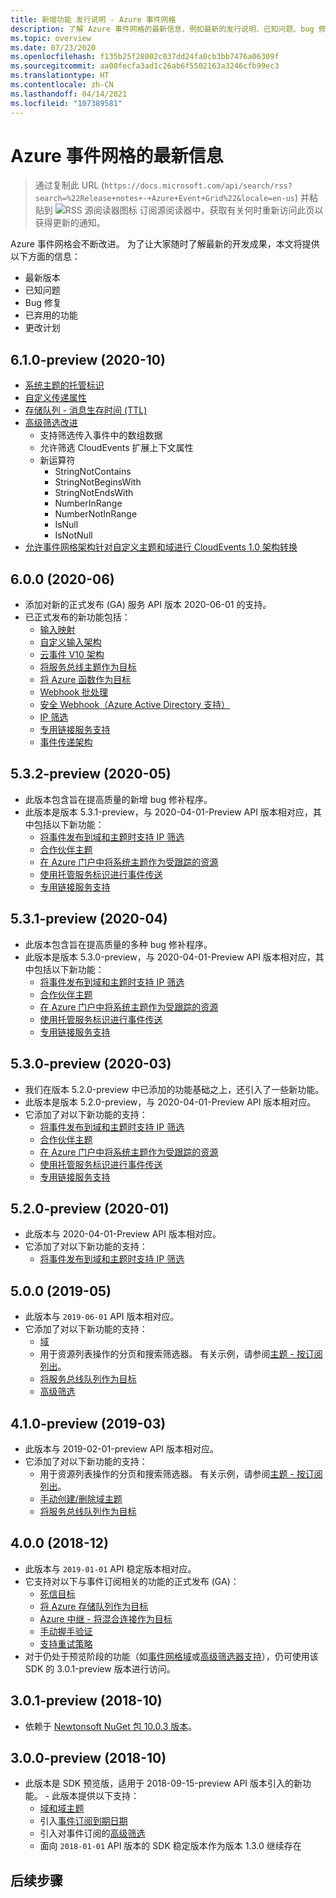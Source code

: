 ```yaml
---
title: 新增功能 发行说明 - Azure 事件网格
description: 了解 Azure 事件网格的最新信息，例如最新的发行说明、已知问题、bug 修复、已弃用的功能和即将应用的更改。
ms.topic: overview
ms.date: 07/23/2020
ms.openlocfilehash: f135b25f28002c037dd24fa0cb3bb7476a06309f
ms.sourcegitcommit: aa00fecfa3ad1c26ab6f5502163a3246cfb99ec3
ms.translationtype: HT
ms.contentlocale: zh-CN
ms.lasthandoff: 04/14/2021
ms.locfileid: "107389581"
---
```

# <a name="whats-new-in-azure-event-grid"></a>Azure 事件网格的最新信息

>通过复制此 URL (`https://docs.microsoft.com/api/search/rss?search=%22Release+notes+-+Azure+Event+Grid%22&locale=en-us`) 并粘贴到 ![RSS 源阅读器图标](./media/whats-new/feed-icon-16x16.png) 订阅源阅读器中，获取有关何时重新访问此页以获得更新的通知。

Azure 事件网格会不断改进。 为了让大家随时了解最新的开发成果，本文将提供以下方面的信息：

- 最新版本
- 已知问题
- Bug 修复
- 已弃用的功能
- 更改计划

## <a name="610-preview-2020-10"></a>6.1.0-preview (2020-10)
- [系统主题的托管标识](enable-identity-system-topics.md)
- [自定义传递属性](delivery-properties.md)
- [存储队列 - 消息生存时间 (TTL)](delivery-properties.md#configure-time-to-live-on-outgoing-events-to-azure-storage-queues)
- [高级筛选改进](event-filtering.md#advanced-filtering)
    - 支持筛选传入事件中的数组数据
    - 允许筛选 CloudEvents 扩展上下文属性
    - 新运算符
        - StringNotContains
        - StringNotBeginsWith
        - StringNotEndsWith
        - NumberInRange
        - NumberNotInRange
        - IsNull
        - IsNotNull
- [允许事件网格架构针对自定义主题和域进行 CloudEvents 1.0 架构转换](cloudevents-schema.md#configure-event-grid-for-cloudevents)
        

## <a name="600-2020-06"></a>6.0.0 (2020-06)
- 添加对新的正式发布 (GA) 服务 API 版本 2020-06-01 的支持。
- 已正式发布的新功能包括：
    - [输入映射](input-mappings.md)
    - [自定义输入架构](input-mappings.md)
    - [云事件 V10 架构](cloud-event-schema.md)
    - [将服务总线主题作为目标](handler-service-bus.md)
    - [将 Azure 函数作为目标](handler-functions.md)
    - [Webhook 批处理](./edge/delivery-output-batching.md)
    - [安全 Webhook（Azure Active Directory 支持）](secure-webhook-delivery.md)
    - [IP 筛选](configure-firewall.md)
    - [专用链接服务支持](configure-private-endpoints.md)
    - [事件传递架构](event-schema.md)

## <a name="532-preview-2020-05"></a>5.3.2-preview (2020-05)
- 此版本包含旨在提高质量的新增 bug 修补程序。
- 此版本是版本 5.3.1-preview，与 2020-04-01-Preview API 版本相对应，其中包括以下新功能： 
    - [将事件发布到域和主题时支持 IP 筛选](configure-firewall.md)
    - [合作伙伴主题](./partner-events-overview.md)
    - [在 Azure 门户中将系统主题作为受跟踪的资源](system-topics.md)
    - [使用托管服务标识进行事件传送](managed-service-identity.md) 
    - [专用链接服务支持](configure-private-endpoints.md)

## <a name="531-preview-2020-04"></a>5.3.1-preview (2020-04)
- 此版本包含旨在提高质量的多种 bug 修补程序。
- 此版本是版本 5.3.0-preview，与 2020-04-01-Preview API 版本相对应，其中包括以下新功能： 
    - [将事件发布到域和主题时支持 IP 筛选](configure-firewall.md)
    - [合作伙伴主题](./partner-events-overview.md)
    - [在 Azure 门户中将系统主题作为受跟踪的资源](system-topics.md)
    - [使用托管服务标识进行事件传送](managed-service-identity.md) 
    - [专用链接服务支持](configure-private-endpoints.md)

## <a name="530-preview-2020-03"></a>5.3.0-preview (2020-03)
- 我们在版本 5.2.0-preview 中已添加的功能基础之上，还引入了一些新功能。 
- 此版本是版本 5.2.0-preview，与 2020-04-01-Preview API 版本相对应。
- 它添加了对以下新功能的支持： 
    - [将事件发布到域和主题时支持 IP 筛选](configure-firewall.md)
    - [合作伙伴主题](./partner-events-overview.md)
    - [在 Azure 门户中将系统主题作为受跟踪的资源](system-topics.md)
    - [使用托管服务标识进行事件传送](managed-service-identity.md) 
    - [专用链接服务支持](configure-private-endpoints.md)

## <a name="520-preview-2020-01"></a>5.2.0-preview (2020-01)
- 此版本与 2020-04-01-Preview API 版本相对应。
- 它添加了对以下新功能的支持：
    - [将事件发布到域和主题时支持 IP 筛选](configure-firewall.md)

## <a name="500-2019-05"></a>5.0.0 (2019-05)
- 此版本与 `2019-06-01` API 版本相对应。
- 它添加了对以下新功能的支持：
    * [域](event-domains.md)
    * 用于资源列表操作的分页和搜索筛选器。 有关示例，请参阅[主题 - 按订阅列出](/rest/api/eventgrid/version2020-10-15-preview/partnernamespaces/listbysubscription)。
    * [将服务总线队列作为目标](handler-service-bus.md)
    * [高级筛选](event-filtering.md#advanced-filtering)

## <a name="410-preview-2019-03"></a>4.1.0-preview (2019-03)
- 此版本与 2019-02-01-preview API 版本相对应。
- 它添加了对以下新功能的支持：
    * 用于资源列表操作的分页和搜索筛选器。 有关示例，请参阅[主题 - 按订阅列出](/rest/api/eventgrid/version2020-10-15-preview/partnernamespaces/listbysubscription)。
    * [手动创建/删除域主题](how-to-event-domains.md)
    * [将服务总线队列作为目标](handler-service-bus.md)

## <a name="400-2018-12"></a>4.0.0 (2018-12)
- 此版本与 `2019-01-01` API 稳定版本相对应。
- 它支持对以下与事件订阅相关的功能的正式发布 (GA)：
    * [死信目标](manage-event-delivery.md)
    * [将 Azure 存储队列作为目标](handler-storage-queues.md)
    * [Azure 中继 - 将混合连接作为目标](handler-relay-hybrid-connections.md)
    * [手动握手验证](webhook-event-delivery.md)
    * [支持重试策略](delivery-and-retry.md)
- 对于仍处于预览阶段的功能（如[事件网格域](event-domains.md)或[高级筛选器支持](event-filtering.md#advanced-filtering)），仍可使用该 SDK 的 3.0.1-preview 版本进行访问。

## <a name="301-preview-2018-10"></a>3.0.1-preview (2018-10)
- 依赖于 [Newtonsoft NuGet 包 10.0.3 版本](https://www.nuget.org/packages/Newtonsoft.Json/10.0.3)。

## <a name="300-preview-2018-10"></a>3.0.0-preview (2018-10)
- 此版本是 SDK 预览版，适用于 2018-09-15-preview API 版本引入的新功能。 - 此版本提供以下支持：
    - [域和域主题](event-domains.md)
    - 引入[事件订阅到期日期](concepts.md#event-subscription-expiration)
    - 引入对事件订阅的[高级筛选](event-filtering.md#advanced-filtering)
    - 面向 `2018-01-01` API 版本的 SDK 稳定版本作为版本 1.3.0 继续存在

## <a name="next-steps"></a>后续步骤